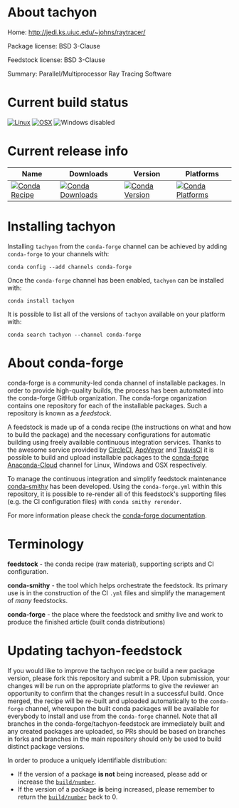 About tachyon
=============

Home: http://jedi.ks.uiuc.edu/~johns/raytracer/

Package license: BSD 3-Clause

Feedstock license: BSD 3-Clause

Summary: Parallel/Multiprocessor Ray Tracing Software



Current build status
====================

[![Linux](https://img.shields.io/circleci/project/github/conda-forge/tachyon-feedstock/master.svg?label=Linux)](https://circleci.com/gh/conda-forge/tachyon-feedstock)
[![OSX](https://img.shields.io/travis/conda-forge/tachyon-feedstock/master.svg?label=macOS)](https://travis-ci.org/conda-forge/tachyon-feedstock)
![Windows disabled](https://img.shields.io/badge/Windows-disabled-lightgrey.svg)

Current release info
====================

| Name | Downloads | Version | Platforms |
| --- | --- | --- | --- |
| [![Conda Recipe](https://img.shields.io/badge/recipe-tachyon-green.svg)](https://anaconda.org/conda-forge/tachyon) | [![Conda Downloads](https://img.shields.io/conda/dn/conda-forge/tachyon.svg)](https://anaconda.org/conda-forge/tachyon) | [![Conda Version](https://img.shields.io/conda/vn/conda-forge/tachyon.svg)](https://anaconda.org/conda-forge/tachyon) | [![Conda Platforms](https://img.shields.io/conda/pn/conda-forge/tachyon.svg)](https://anaconda.org/conda-forge/tachyon) |

Installing tachyon
==================

Installing `tachyon` from the `conda-forge` channel can be achieved by adding `conda-forge` to your channels with:

```
conda config --add channels conda-forge
```

Once the `conda-forge` channel has been enabled, `tachyon` can be installed with:

```
conda install tachyon
```

It is possible to list all of the versions of `tachyon` available on your platform with:

```
conda search tachyon --channel conda-forge
```


About conda-forge
=================

conda-forge is a community-led conda channel of installable packages.
In order to provide high-quality builds, the process has been automated into the
conda-forge GitHub organization. The conda-forge organization contains one repository
for each of the installable packages. Such a repository is known as a *feedstock*.

A feedstock is made up of a conda recipe (the instructions on what and how to build
the package) and the necessary configurations for automatic building using freely
available continuous integration services. Thanks to the awesome service provided by
[CircleCI](https://circleci.com/), [AppVeyor](https://www.appveyor.com/)
and [TravisCI](https://travis-ci.org/) it is possible to build and upload installable
packages to the [conda-forge](https://anaconda.org/conda-forge)
[Anaconda-Cloud](https://anaconda.org/) channel for Linux, Windows and OSX respectively.

To manage the continuous integration and simplify feedstock maintenance
[conda-smithy](https://github.com/conda-forge/conda-smithy) has been developed.
Using the ``conda-forge.yml`` within this repository, it is possible to re-render all of
this feedstock's supporting files (e.g. the CI configuration files) with ``conda smithy rerender``.

For more information please check the [conda-forge documentation](https://conda-forge.org/docs/).

Terminology
===========

**feedstock** - the conda recipe (raw material), supporting scripts and CI configuration.

**conda-smithy** - the tool which helps orchestrate the feedstock.
                   Its primary use is in the construction of the CI ``.yml`` files
                   and simplify the management of *many* feedstocks.

**conda-forge** - the place where the feedstock and smithy live and work to
                  produce the finished article (built conda distributions)


Updating tachyon-feedstock
==========================

If you would like to improve the tachyon recipe or build a new
package version, please fork this repository and submit a PR. Upon submission,
your changes will be run on the appropriate platforms to give the reviewer an
opportunity to confirm that the changes result in a successful build. Once
merged, the recipe will be re-built and uploaded automatically to the
`conda-forge` channel, whereupon the built conda packages will be available for
everybody to install and use from the `conda-forge` channel.
Note that all branches in the conda-forge/tachyon-feedstock are
immediately built and any created packages are uploaded, so PRs should be based
on branches in forks and branches in the main repository should only be used to
build distinct package versions.

In order to produce a uniquely identifiable distribution:
 * If the version of a package **is not** being increased, please add or increase
   the [``build/number``](https://conda.io/docs/user-guide/tasks/build-packages/define-metadata.html#build-number-and-string).
 * If the version of a package **is** being increased, please remember to return
   the [``build/number``](https://conda.io/docs/user-guide/tasks/build-packages/define-metadata.html#build-number-and-string)
   back to 0.
